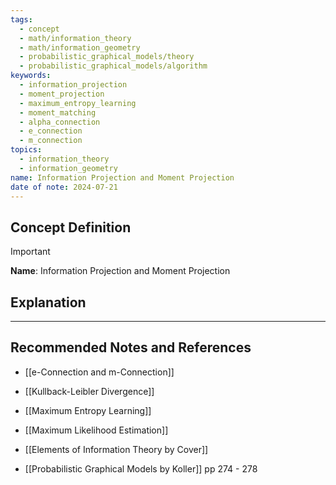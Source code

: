 ```yaml
---
tags:
  - concept
  - math/information_theory
  - math/information_geometry
  - probabilistic_graphical_models/theory
  - probabilistic_graphical_models/algorithm
keywords:
  - information_projection
  - moment_projection
  - maximum_entropy_learning
  - moment_matching
  - alpha_connection
  - e_connection
  - m_connection
topics:
  - information_theory
  - information_geometry
name: Information Projection and Moment Projection
date of note: 2024-07-21
---
```


## Concept Definition

>[!important]
>**Name**: Information Projection and Moment Projection




## Explanation





-----------
##  Recommended Notes and References

- [[e-Connection and m-Connection]]

- [[Kullback-Leibler Divergence]]
- [[Maximum Entropy Learning]]
- [[Maximum Likelihood Estimation]]


- [[Elements of Information Theory by Cover]]
- [[Probabilistic Graphical Models by Koller]] pp 274 - 278